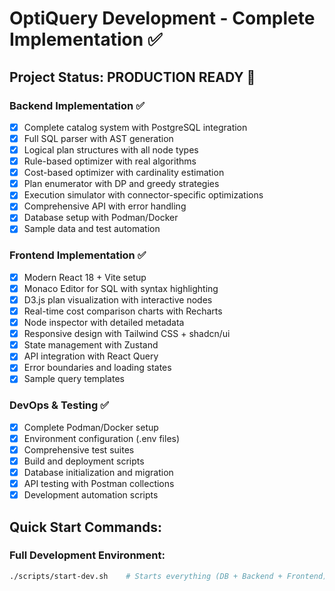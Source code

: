 # OptiQuery Development - Complete Implementation ✅

## Project Status: PRODUCTION READY 🚀

### Backend Implementation ✅
- [x] Complete catalog system with PostgreSQL integration
- [x] Full SQL parser with AST generation
- [x] Logical plan structures with all node types
- [x] Rule-based optimizer with real algorithms
- [x] Cost-based optimizer with cardinality estimation
- [x] Plan enumerator with DP and greedy strategies
- [x] Execution simulator with connector-specific optimizations
- [x] Comprehensive API with error handling
- [x] Database setup with Podman/Docker
- [x] Sample data and test automation

### Frontend Implementation ✅
- [x] Modern React 18 + Vite setup
- [x] Monaco Editor for SQL with syntax highlighting
- [x] D3.js plan visualization with interactive nodes
- [x] Real-time cost comparison charts with Recharts
- [x] Node inspector with detailed metadata
- [x] Responsive design with Tailwind CSS + shadcn/ui
- [x] State management with Zustand
- [x] API integration with React Query
- [x] Error boundaries and loading states
- [x] Sample query templates

### DevOps & Testing ✅
- [x] Complete Podman/Docker setup
- [x] Environment configuration (.env files)
- [x] Comprehensive test suites
- [x] Build and deployment scripts
- [x] Database initialization and migration
- [x] API testing with Postman collections
- [x] Development automation scripts

## Quick Start Commands:

### Full Development Environment:
```bash
./scripts/start-dev.sh    # Starts everything (DB + Backend + Frontend)